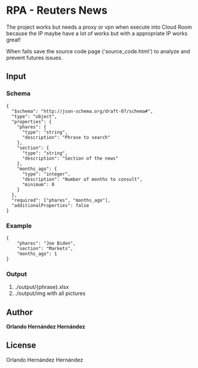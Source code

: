 # RPA - Reuters News
The project works but needs a proxy or vpn when execute into Cloud Room because the IP maybe have a lot of works but with a appropriate IP works great!

When fails save the source code page ('source_code.html') to analyze and prevent futures issues.

## Input

### Schema
```
{
  "$schema": "http://json-schema.org/draft-07/schema#",
  "type": "object",
  "properties": {
    "phares": {
      "type": "string",
      "description": "Phrase to search"
    },
    "section": {
      "type": "string",
      "description": "Section of the news"
    },
    "months_ago": {
      "type": "integer",
      "description": "Number of months to consult",
      "minimum": 0
    }
  },
  "required": ["phares", "months_ago"],
  "additionalProperties": false
}
```

### Example
```
{
    "phares": "Joe Biden",
    "section": "Markets",
    "months_ago": 1
}
```

### Output
1. ./output/{phrase}.xlsx
2. ./output/img with all pictures

## Author
**Orlando Hernández Hernández**

## License
Orlando Hernández Hernández